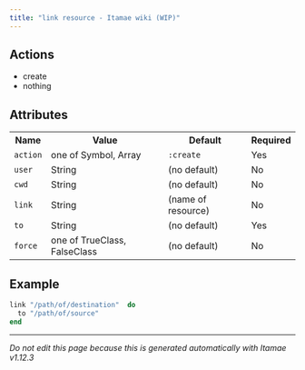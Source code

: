 ```yaml
---
title: "link resource - Itamae wiki (WIP)"
---
```


## Actions

- create
- nothing

## Attributes

<table>
  <tr>
    <th>Name</th>
    <th>Value</th>
    <th>Default</th>
    <th>Required</th>
  </tr>
    <tr>
      <td><code>action</code></td>
      <td>one of Symbol, Array</td>
      <td><code>:create</code></td>
      <td>Yes</td>
    </tr>
    <tr>
      <td><code>user</code></td>
      <td>String</td>
      <td>(no default)</td>
      <td>No</td>
    </tr>
    <tr>
      <td><code>cwd</code></td>
      <td>String</td>
      <td>(no default)</td>
      <td>No</td>
    </tr>
    <tr>
      <td><code>link</code></td>
      <td>String</td>
      <td>(name of resource)</td>
      <td>No</td>
    </tr>
    <tr>
      <td><code>to</code></td>
      <td>String</td>
      <td>(no default)</td>
      <td>Yes</td>
    </tr>
    <tr>
      <td><code>force</code></td>
      <td>one of TrueClass, FalseClass</td>
      <td>(no default)</td>
      <td>No</td>
    </tr>
</table>

## Example

```ruby
link "/path/of/destination"  do
  to "/path/of/source"
end
```


***

_Do not edit this page because this is generated automatically with Itamae v1.12.3_
